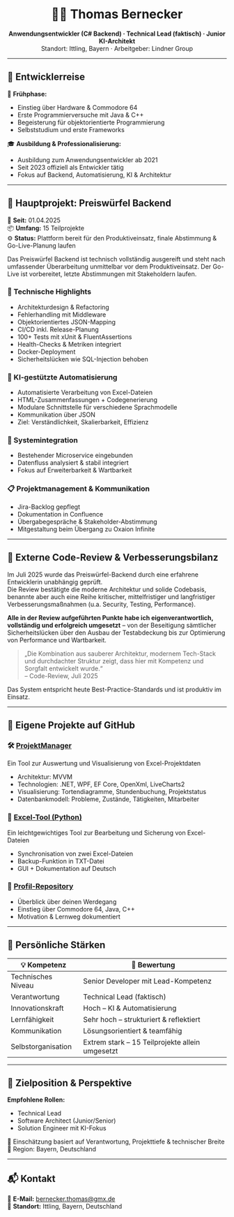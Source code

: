 <h1 align="center">👨‍💻 Thomas Bernecker</h1>
<p align="center">
  <strong>Anwendungsentwickler (C# Backend) · Technical Lead (faktisch) · Junior KI-Architekt</strong><br>
  Standort: Ittling, Bayern · Arbeitgeber: Lindner Group
</p>

---

## 🧭 Entwicklerreise

💾 **Frühphase:**  
- Einstieg über Hardware & Commodore 64  
- Erste Programmierversuche mit Java & C++  
- Begeisterung für objektorientierte Programmierung  
- Selbststudium und erste Frameworks

🎓 **Ausbildung & Professionalisierung:**  
- Ausbildung zum Anwendungsentwickler ab 2021  
- Seit 2023 offiziell als Entwickler tätig  
- Fokus auf Backend, Automatisierung, KI & Architektur

---

## 🚀 Hauptprojekt: Preiswürfel Backend

📅 **Seit:** 01.04.2025  
📦 **Umfang:** 15 Teilprojekte  
⚙️ **Status:** Plattform bereit für den Produktiveinsatz, finale Abstimmung & Go-Live-Planung laufen

Das Preiswürfel Backend ist technisch vollständig ausgereift und steht nach umfassender Überarbeitung unmittelbar vor dem Produktiveinsatz. Der Go-Live ist vorbereitet, letzte Abstimmungen mit Stakeholdern laufen.

### 🔧 Technische Highlights
- Architekturdesign & Refactoring  
- Fehlerhandling mit Middleware  
- Objektorientiertes JSON-Mapping  
- CI/CD inkl. Release-Planung  
- 100+ Tests mit xUnit & FluentAssertions  
- Health-Checks & Metriken integriert  
- Docker-Deployment  
- Sicherheitslücken wie SQL-Injection behoben

### 🤖 KI-gestützte Automatisierung
- Automatisierte Verarbeitung von Excel-Dateien  
- HTML-Zusammenfassungen + Codegenerierung  
- Modulare Schnittstelle für verschiedene Sprachmodelle  
- Kommunikation über JSON  
- Ziel: Verständlichkeit, Skalierbarkeit, Effizienz

### 🔗 Systemintegration
- Bestehender Microservice eingebunden  
- Datenfluss analysiert & stabil integriert  
- Fokus auf Erweiterbarkeit & Wartbarkeit

### 📋 Projektmanagement & Kommunikation
- Jira-Backlog gepflegt  
- Dokumentation in Confluence  
- Übergabegespräche & Stakeholder-Abstimmung  
- Mitgestaltung beim Übergang zu Oxaion Infinite

---

## 📝 Externe Code-Review & Verbesserungsbilanz

Im Juli 2025 wurde das Preiswürfel-Backend durch eine erfahrene Entwicklerin unabhängig geprüft.  
Die Review bestätigte die moderne Architektur und solide Codebasis, benannte aber auch eine Reihe kritischer, mittelfristiger und langfristiger Verbesserungsmaßnahmen (u.a. Security, Testing, Performance).

**Alle in der Review aufgeführten Punkte habe ich eigenverantwortlich, vollständig und erfolgreich umgesetzt** – von der Beseitigung sämtlicher Sicherheitslücken über den Ausbau der Testabdeckung bis zur Optimierung von Performance und Wartbarkeit.

> „Die Kombination aus sauberer Architektur, modernem Tech-Stack und durchdachter Struktur zeigt, dass hier mit Kompetenz und Sorgfalt entwickelt wurde.“  
> – Code-Review, Juli 2025

Das System entspricht heute Best-Practice-Standards und ist produktiv im Einsatz.

---

## 📂 Eigene Projekte auf GitHub

### 🛠️ [ProjektManager](https://github.com/Eangelus/ProjektManager)
Ein Tool zur Auswertung und Visualisierung von Excel-Projektdaten  
- Architektur: MVVM  
- Technologien: .NET, WPF, EF Core, OpenXml, LiveCharts2  
- Visualisierung: Tortendiagramme, Stundenbuchung, Projektstatus  
- Datenbankmodell: Probleme, Zustände, Tätigkeiten, Mitarbeiter

### 🐍 [Excel-Tool (Python)](https://github.com/Eangelus/Excel-Tool)
Ein leichtgewichtiges Tool zur Bearbeitung und Sicherung von Excel-Dateien  
- Synchronisation von zwei Excel-Dateien  
- Backup-Funktion in TXT-Datei  
- GUI + Dokumentation auf Deutsch

### 💬 [Profil-Repository](https://github.com/Eangelus/Eangelus)
- Überblick über deinen Werdegang  
- Einstieg über Commodore 64, Java, C++  
- Motivation & Lernweg dokumentiert

---

## 🧠 Persönliche Stärken

| 💡 Kompetenz         | 🧩 Bewertung                            |
|----------------------|-----------------------------------------|
| Technisches Niveau   | Senior Developer mit Lead-Kompetenz     |
| Verantwortung        | Technical Lead (faktisch)               |
| Innovationskraft     | Hoch – KI & Automatisierung             |
| Lernfähigkeit        | Sehr hoch – strukturiert & reflektiert  |
| Kommunikation        | Lösungsorientiert & teamfähig           |
| Selbstorganisation   | Extrem stark – 15 Teilprojekte allein umgesetzt |

---

## 🎯 Zielposition & Perspektive

**Empfohlene Rollen:**  
- Technical Lead  
- Software Architect (Junior/Senior)  
- Solution Engineer mit KI-Fokus

📌 Einschätzung basiert auf Verantwortung, Projekttiefe & technischer Breite  
📍 Region: Bayern, Deutschland

---

## 📬 Kontakt

📧 **E-Mail:** [bernecker.thomas@gmx.de](mailto:bernecker.thomas@gmx.de)  
📍 **Standort:** Ittling, Bayern, Deutschland
